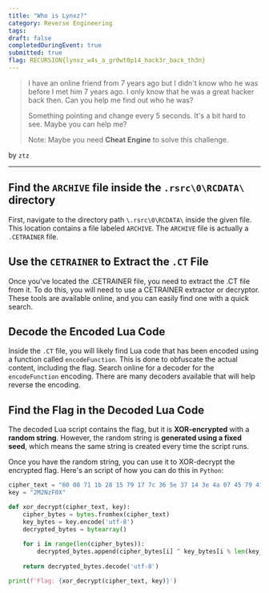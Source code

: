 ```yaml
---
title: "Who is Lynxz?"
category: Reverse Engineering
tags: 
draft: false
completedDuringEvent: true
submitted: true
flag: RECURSION{lynxz_w4s_a_gr0wt0p14_hack3r_back_th3n}
---
```

> I have an online friend from 7 years ago but I didn't know who he was before I met him 7 years ago. I only know that he was a great hacker back then. Can you help me find out who he was?
>
> Something pointing and change every 5 seconds. It's a bit hard to see. Maybe you can help me?
>
> Note: Maybe you need **Cheat Engine** to solve this challenge.

by `ztz`

---

## Find the `ARCHIVE` file inside the `.rsrc\0\RCDATA\` directory

First, navigate to the directory path `\.rsrc\0\RCDATA\` inside the given file. This location contains a file labeled `ARCHIVE`. The `ARCHIVE` file is actually a `.CETRAINER` file.

## Use the `CETRAINER` to Extract the `.CT` File

Once you've located the .CETRAINER file, you need to extract the .CT file from it. To do this, you will need to use a CETRAINER extractor or decryptor. These tools are available online, and you can easily find one with a quick search.

## Decode the Encoded Lua Code

Inside the `.CT` file, you will likely find Lua code that has been encoded using a function called `encodeFunction`. This is done to obfuscate the actual content, including the flag. Search online for a decoder for the `encodeFunction` encoding. There are many decoders available that will help reverse the encoding.

## Find the Flag in the Decoded Lua Code

The decoded Lua script contains the flag, but it is **XOR-encrypted** with a **random string**. However, the random string is **generated using a fixed seed**, which means the same string is created every time the script runs.

Once you have the random string, you can use it to XOR-decrypt the encrypted flag. Here's an script of how you can do this in `Python`:

```py
cipher_text = "60 08 71 1b 28 15 79 17 7c 36 5e 37 14 3e 4a 07 45 79 41 11 1b 19 57 2a 02 3a 46 7e 0a 77 04 07 5a 2c 51 25 49 34 6f 3a 53 2e 59 11 0e 2e 03 36 4f"
key = "2M2NzF0X"

def xor_decrypt(cipher_text, key):
    cipher_bytes = bytes.fromhex(cipher_text)
    key_bytes = key.encode('utf-8')
    decrypted_bytes = bytearray()
    
    for i in range(len(cipher_bytes)):
        decrypted_bytes.append(cipher_bytes[i] ^ key_bytes[i % len(key_bytes)])
    
    return decrypted_bytes.decode('utf-8')

print(f'Flag: {xor_decrypt(cipher_text, key)}')
```
